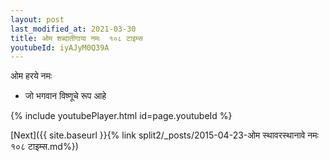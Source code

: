 ```yaml
---
layout: post
last_modified_at: 2021-03-30
title: ओम शब्दातीगाया नमः  १०८ टाइम्स
youtubeId: iyAJyM0Q39A
---
```

 
 
 ओम हरये नमः  
 
 -  जो भगवान विष्णूचे रूप आहे 
 
  
 
  
 
 
 
 
 
 


{% include youtubePlayer.html id=page.youtubeId %}
 
[Next]({{ site.baseurl }}{% link  split2/_posts/2015-04-23-ओम स्थावरस्थानावे नमः १०८ टाइम्स.md%})
 
